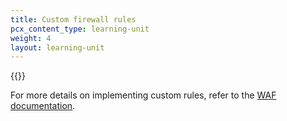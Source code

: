 ```yaml
---
title: Custom firewall rules
pcx_content_type: learning-unit
weight: 4
layout: learning-unit
---
```


{{<render file="_custom-rules-definition.md" productFolder="waf">}}
<br/>

For more details on implementing custom rules, refer to the [WAF documentation](/waf/custom-rules/).